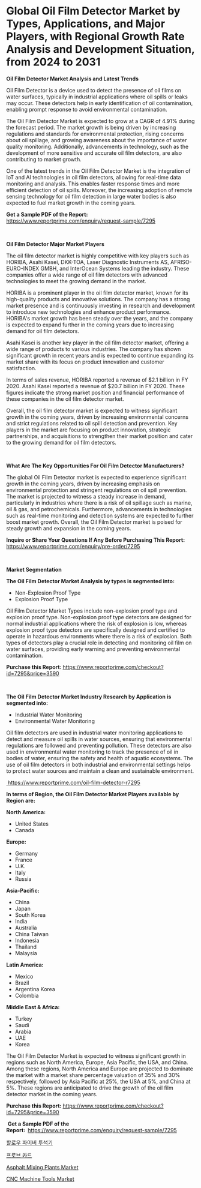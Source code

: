 <p><h1>Global Oil Film Detector Market by Types, Applications, and Major Players, with Regional Growth Rate Analysis and Development Situation, from 2024 to 2031</h1></p><p><strong>Oil Film Detector Market Analysis and Latest Trends</strong></p>
<p><p>Oil Film Detector is a device used to detect the presence of oil films on water surfaces, typically in industrial applications where oil spills or leaks may occur. These detectors help in early identification of oil contamination, enabling prompt response to avoid environmental contamination. </p><p>The Oil Film Detector Market is expected to grow at a CAGR of 4.91% during the forecast period. The market growth is being driven by increasing regulations and standards for environmental protection, rising concerns about oil spillage, and growing awareness about the importance of water quality monitoring. Additionally, advancements in technology, such as the development of more sensitive and accurate oil film detectors, are also contributing to market growth.</p><p>One of the latest trends in the Oil Film Detector Market is the integration of IoT and AI technologies in oil film detectors, allowing for real-time data monitoring and analysis. This enables faster response times and more efficient detection of oil spills. Moreover, the increasing adoption of remote sensing technology for oil film detection in large water bodies is also expected to fuel market growth in the coming years.</p></p>
<p><strong>Get a Sample PDF of the Report:&nbsp;</strong> <a href="https://www.reportprime.com/enquiry/request-sample/7295">https://www.reportprime.com/enquiry/request-sample/7295</a></p>
<p>&nbsp;</p>
<p><strong>Oil Film Detector Major Market Players</strong></p>
<p><p>The oil film detector market is highly competitive with key players such as HORIBA, Asahi Kasei, DKK-TOA, Laser Diagnostic Instruments AS, AFRISO-EURO-INDEX GMBH, and InterOcean Systems leading the industry. These companies offer a wide range of oil film detectors with advanced technologies to meet the growing demand in the market.</p><p>HORIBA is a prominent player in the oil film detector market, known for its high-quality products and innovative solutions. The company has a strong market presence and is continuously investing in research and development to introduce new technologies and enhance product performance. HORIBA's market growth has been steady over the years, and the company is expected to expand further in the coming years due to increasing demand for oil film detectors.</p><p>Asahi Kasei is another key player in the oil film detector market, offering a wide range of products to various industries. The company has shown significant growth in recent years and is expected to continue expanding its market share with its focus on product innovation and customer satisfaction.</p><p>In terms of sales revenue, HORIBA reported a revenue of $2.1 billion in FY 2020. Asahi Kasei reported a revenue of $20.7 billion in FY 2020. These figures indicate the strong market position and financial performance of these companies in the oil film detector market.</p><p>Overall, the oil film detector market is expected to witness significant growth in the coming years, driven by increasing environmental concerns and strict regulations related to oil spill detection and prevention. Key players in the market are focusing on product innovation, strategic partnerships, and acquisitions to strengthen their market position and cater to the growing demand for oil film detectors.</p></p>
<p>&nbsp;</p>
<p><strong>What Are The Key Opportunities For Oil Film Detector Manufacturers?</strong></p>
<p><p>The global Oil Film Detector market is expected to experience significant growth in the coming years, driven by increasing emphasis on environmental protection and stringent regulations on oil spill prevention. The market is projected to witness a steady increase in demand, particularly in industries where there is a risk of oil spillage such as marine, oil & gas, and petrochemicals. Furthermore, advancements in technologies such as real-time monitoring and detection systems are expected to further boost market growth. Overall, the Oil Film Detector market is poised for steady growth and expansion in the coming years.</p></p>
<p><strong>Inquire or Share Your Questions If Any Before Purchasing This Report:</strong> <a href="https://www.reportprime.com/enquiry/pre-order/7295">https://www.reportprime.com/enquiry/pre-order/7295</a></p>
<p>&nbsp;</p>
<p><strong>Market Segmentation</strong></p>
<p><strong>The Oil Film Detector Market Analysis by types is segmented into:</strong></p>
<p><ul><li>Non-Explosion Proof Type</li><li>Explosion Proof Type</li></ul></p>
<p><p>Oil Film Detector Market Types include non-explosion proof type and explosion proof type. Non-explosion proof type detectors are designed for normal industrial applications where the risk of explosion is low, whereas explosion proof type detectors are specifically designed and certified to operate in hazardous environments where there is a risk of explosion. Both types of detectors play a crucial role in detecting and monitoring oil film on water surfaces, providing early warning and preventing environmental contamination.</p></p>
<p><strong>Purchase this Report:&nbsp;</strong><a href="https://www.reportprime.com/checkout?id=7295&price=3590">https://www.reportprime.com/checkout?id=7295&price=3590</a></p>
<p>&nbsp;</p>
<p><strong>The Oil Film Detector Market Industry Research by Application is segmented into:</strong></p>
<p><ul><li>Industrial Water Monitoring</li><li>Environmental Water Monitoring</li></ul></p>
<p><p>Oil film detectors are used in industrial water monitoring applications to detect and measure oil spills in water sources, ensuring that environmental regulations are followed and preventing pollution. These detectors are also used in environmental water monitoring to track the presence of oil in bodies of water, ensuring the safety and health of aquatic ecosystems. The use of oil film detectors in both industrial and environmental settings helps to protect water sources and maintain a clean and sustainable environment.</p></p>
<p><a href="https://www.reportprime.com/oil-film-detector-r7295">&nbsp;https://www.reportprime.com/oil-film-detector-r7295</a></p>
<p><strong>In terms of Region, the Oil Film Detector Market Players available by Region are:</strong></p>
<p>
    <p> <strong> North America: </strong>
        <ul>
            <li>United States</li>
            <li>Canada</li>
        </ul>
        </p> 
    <p> <strong> Europe: </strong>
        <ul>
            <li>Germany</li>
            <li>France</li>
            <li>U.K.</li>
            <li>Italy</li>
            <li>Russia</li>
        </ul>
        </p> 
    <p> <strong> Asia-Pacific: </strong>
        <ul>
            <li>China</li>
            <li>Japan</li>
            <li>South Korea</li>
            <li>India</li>
            <li>Australia</li>
            <li>China Taiwan</li>
            <li>Indonesia</li>
            <li>Thailand</li>
            <li>Malaysia</li>
        </ul>
        </p> 
    <p> <strong> Latin America: </strong>
        <ul>
            <li>Mexico</li>
            <li>Brazil</li>
            <li>Argentina Korea</li>
            <li>Colombia</li>
        </ul>
        </p> 
    <p> <strong> Middle East & Africa: </strong>
        <ul>
            <li>Turkey</li>
            <li>Saudi</li>
            <li>Arabia</li>
            <li>UAE</li>
            <li>Korea</li>
        </ul>
    </p>
    </p>
<p><p>The Oil Film Detector Market is expected to witness significant growth in regions such as North America, Europe, Asia Pacific, the USA, and China. Among these regions, North America and Europe are projected to dominate the market with a market share percentage valuation of 35% and 30% respectively, followed by Asia Pacific at 25%, the USA at 5%, and China at 5%. These regions are anticipated to drive the growth of the oil film detector market in the coming years.</p></p>
<p><strong>Purchase this Report: </strong><a href="https://www.reportprime.com/checkout?id=7295&price=3590">https://www.reportprime.com/checkout?id=7295&price=3590</a></p>
<p>&nbsp;<strong>Get a Sample PDF of the Report:&nbsp;&nbsp;</strong><a href="https://www.reportprime.com/enquiry/request-sample/7295">https://www.reportprime.com/enquiry/request-sample/7295</a></p>
<p><strong></strong></p>
<p><p><a href="https://github.com/vskv4779xr1/Market-Research-Report-List-3/blob/main/970057269288.md">할로우 파이버 투석기</a></p><p><a href="https://github.com/xvz497517413/Market-Research-Report-List-3/blob/main/197252369284.md">프로브 카드</a></p><p><a href="https://github.com/DeonteStanton2023/Market-Research-Report-List-2/blob/main/asphalt-mixing-plants-market.md">Asphalt Mixing Plants Market</a></p><p><a href="https://github.com/ZackaryHalvorson2023/Market-Research-Report-List-2/blob/main/cnc-machine-tools-market.md">CNC Machine Tools Market</a></p></p>